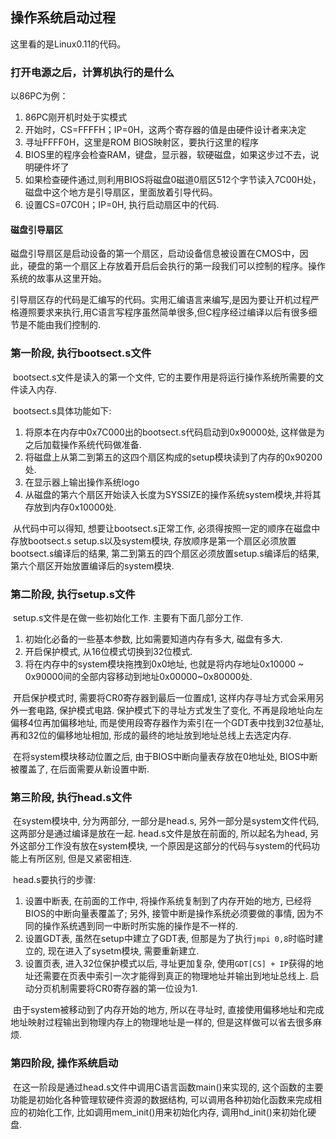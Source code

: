 ## 操作系统启动过程

这里看的是Linux0.11的代码。

### 打开电源之后，计算机执行的是什么

以86PC为例：

1. 86PC刚开机时处于实模式
2. 开始时，CS=FFFFH；IP=0H，这两个寄存器的值是由硬件设计者来决定
3. 寻址FFFF0H，这里是ROM BIOS映射区，要执行这里的程序
4. BIOS里的程序会检查RAM，键盘，显示器，软硬磁盘，如果这步过不去，说明硬件坏了
5. 如果检查硬件通过,则利用BIOS将磁盘0磁道0扇区512个字节读入7C00H处，磁盘中这个地方是引导扇区，里面放着引导代码。
6. 设置CS=07C0H；IP=0H, 执行启动扇区中的代码.

#### 磁盘引导扇区

​		磁盘引导扇区是启动设备的第一个扇区，启动设备信息被设置在CMOS中，因此，硬盘的第一个扇区上存放着开启后会执行的第一段我们可以控制的程序。操作系统的故事从这里开始。

​		引导扇区存的代码是汇编写的代码。实用汇编语言来编写,是因为要让开机过程严格遵照要求来执行,用C语言写程序虽然简单很多,但C程序经过编译以后有很多细节是不能由我们控制的.

### 第一阶段, 执行bootsect.s文件

​		bootsect.s文件是读入的第一个文件, 它的主要作用是将运行操作系统所需要的文件读入内存.

​		bootsect.s具体功能如下:

1. 将原本在内存中0x7C000出的bootsect.s代码启动到0x90000处, 这样做是为之后加载操作系统代码做准备.
2. 将磁盘上从第二到第五的这四个扇区构成的setup模块读到了内存的0x90200处.
3. 在显示器上输出操作系统logo
4. 从磁盘的第六个扇区开始读入长度为SYSSIZE的操作系统system模块,并将其存放到内存0x10000处.

​       从代码中可以得知,  想要让bootsect.s正常工作, 必须得按照一定的顺序在磁盘中存放bootsect.s setup.s以及system模块, 存放顺序是第一个扇区必须放置bootsect.s编译后的结果, 第二到第五的四个扇区必须放置setup.s编译后的结果,  第六个扇区开始放置编译后的system模块.

### 第二阶段, 执行setup.s文件

​		setup.s文件是在做一些初始化工作. 主要有下面几部分工作.

1. 初始化必备的一些基本参数, 比如需要知道内存有多大, 磁盘有多大.
2. 开启保护模式, 从16位模式切换到32位模式.
3. 将在内存中的system模块拖拽到0x0地址, 也就是将内存地址0x10000 ~ 0x90000间的全部内容移动到地址0x00000~0x80000处.

​       开启保护模式时, 需要将CR0寄存器到最后一位置成1,  这样内存寻址方式会采用另外一套电路, 保护模式电路.  保护模式下的寻址方式发生了变化, 不再是段地址向左偏移4位再加偏移地址,  而是使用段寄存器作为索引在一个GDT表中找到32位基址,  再和32位的偏移地址相加,  形成的最终的地址放到地址总线上去选定内存.

​		在将system模块移动位置之后, 由于BIOS中断向量表存放在0地址处,  BIOS中断被覆盖了,  在后面需要从新设置中断.

### 第三阶段, 执行head.s文件

​		在system模块中,  分为两部分,  一部分是head.s,  另外一部分是system文件代码,  这两部分是通过编译是放在一起.  head.s文件是放在前面的,   所以起名为head,  另外这部分工作没有放在system模块,  一个原因是这部分的代码与system的代码功能上有所区别,   但是又紧密相连.

​		head.s要执行的步骤:

1. 设置中断表,  在前面的工作中,  将操作系统复制到了内存开始的地方,  已经将BIOS的中断向量表覆盖了; 另外,  接管中断是操作系统必须要做的事情,  因为不同的操作系统遇到同一中断时所实施的操作是不一样的.
2. 设置GDT表,  虽然在setup中建立了GDT表,  但那是为了执行`jmpi 0,8`时临时建立的,  现在进入了sysetm模块,  需要重新建立.
3. 设置页表, 进入32位保护模式以后,  寻址更加复杂, 使用`GDT[CS] + IP`获得的地址还需要在页表中索引一次才能得到真正的物理地址并输出到地址总线上.  启动分页机制需要将CR0寄存器的第一位设为1.

​       由于system被移动到了内存开始的地方,  所以在寻址时,  直接使用偏移地址和完成地址映射过程输出到物理内存上的物理地址是一样的,  但是这样做可以省去很多麻烦.

### 第四阶段, 操作系统启动

​		在这一阶段是通过head.s文件中调用C语言函数main()来实现的,  这个函数的主要功能是初始化各种管理软硬件资源的数据结构,  可以调用各种初始化函数来完成相应的初始化工作,  比如调用mem_init()用来初始化内存,   调用hd_init()来初始化硬盘.